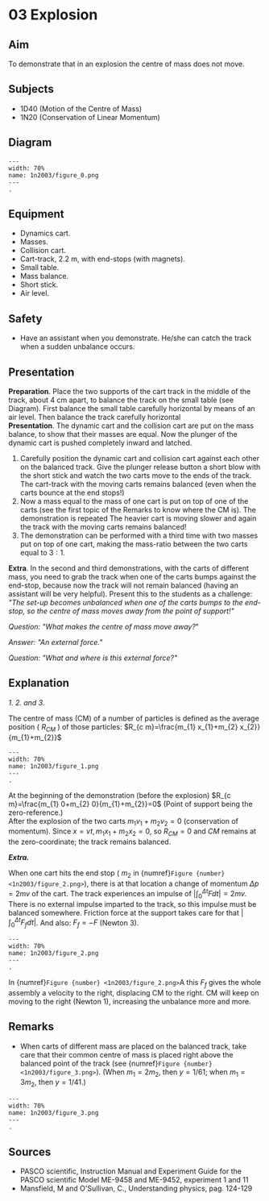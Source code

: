 # 03 Explosion 
    
## Aim   
 To demonstrate that in an explosion the centre of mass does not move.    
  
## Subjects   
* 1D40 (Motion of the Centre of Mass)
* 1N20 (Conservation of Linear Momentum)   

## Diagram
   
```{figure} figures/figure_0.png  
---  
width: 70%  
name: 1n2003/figure_0.png  
---  
. 
```
     
  
## Equipment   
 *  Dynamics cart. 
 *  Masses. 
 *  Collision cart. 
 *  Cart-track, $2.2 \mathrm{~m}$, with end-stops (with magnets).  
 *  Small table. 
 *  Mass balance. 
 *  Short stick. 
 *  Air level.   
  
## Safety   
 
 *  Have an assistant when you demonstrate. He/she can catch the track when a sudden unbalance occurs.
     
  
## Presentation   
**Preparation**. Place the two supports of the cart track in the middle of the track, about $4 \mathrm{~cm}$ apart, to balance the track on the small table (see Diagram). First balance the small table carefully horizontal by means of an air level. Then balance the track carefully horizontal    
**Presentation**. The dynamic cart and the collision cart are put on the mass balance, to show that their masses are equal. Now the plunger of the dynamic cart is pushed completely inward and latched.

1. Carefully position the dynamic cart and collision cart against each other on the balanced track. Give the plunger release button a short blow with the short stick and watch the two carts move to the ends of the track. The cart-track with the moving carts remains balanced (even when the carts bounce at the end stops!)
2. Now a mass equal to the mass of one cart is put on top of one of the carts (see the first topic of the Remarks to know where the CM is). The demonstration is repeated The heavier cart is moving slower and again the track with the moving carts remains balanced!
3. The demonstration can be performed with a third time with two masses put on top of one cart, making the mass-ratio between the two carts equal to $3: 1$.

**Extra**. In the second and third demonstrations, with the carts of different mass, you need to grab the track when one of the carts bumps against the end-stop, because now the track will not remain balanced (having an assistant will be very helpful). Present this to the students as a challenge: *"The set-up becomes unbalanced when one of the carts bumps to the end-stop, so the centre of mass moves away from the point of support!"*

*Question: "What makes the centre of mass move away?*"

*Answer: "An external force."*

*Question: "What and where is this external force?"*
  
## Explanation   
*1. 2. and 3.*

The centre of mass (CM) of a number of particles is defined as the average position ( $R_{C M}$ ) of those particles: $R_{c m}=\frac{m_{1} x_{1}+m_{2} x_{2}}{m_{1}+m_{2}}$  

```{figure} figures/figure_1.png  
---  
width: 70%  
name: 1n2003/figure_1.png  
---  
. 
```

At the beginning of the demonstration (before the explosion) $R_{c m}=\frac{m_{1} 0+m_{2} 0}{m_{1}+m_{2}}=0$ (Point of support being the zero-reference.)     
After the explosion of the two carts $m_{1} v_{1}+m_{2} v_{2}=0$ (conservation of momentum). Since $x=v t, m_{1} x_{1}+m_{2} x_{2}=0$, so $R_{C M}=0$ and $C M$ remains at the zero-coordinate; the track remains balanced.

***Extra.*** 

When one cart hits the end stop ( $m_{2}$ in {numref}`Figure {number} <1n2003/figure_2.png>`), there is at that location a change of momentum $\Delta p=2 m v$ of the cart. The track experiences an impulse of $\left|\int_{0}^{\Delta t} F d t\right|=2 m v$. There is no external impulse imparted to the track, so this impulse must be balanced somewhere. Friction force at the support takes care for that $\left|\int_{0}^{\Delta t} F_{f} d t\right|$. And also: $F_{f}=-F$ (Newton 3).

```{figure} figures/figure_2.png  
---  
width: 70%  
name: 1n2003/figure_2.png  
---  
. 
```

In {numref}`Figure {number} <1n2003/figure_2.png>`A this $F_{f}$ gives the whole assembly a velocity to the right, displacing $\mathrm{CM}$ to the right. $\mathrm{CM}$ will keep on moving to the right (Newton 1), increasing the unbalance more and more.   
  
## Remarks   
- When carts of different mass are placed on the balanced track, take care that their common centre of mass is placed right above the balanced point of the track (see {numref}`Figure {number} <1n2003/figure_3.png>`). (When $m_{1}=2 m_{2}$, then $y=1 / 61$; when $m_{1}=3 m_{2}$, then $y=1 / 41$.)

```{figure} figures/figure_3.png  
---  
width: 70%  
name: 1n2003/figure_3.png  
---  
.
```

## Sources
 *  PASCO scientific, Instruction Manual and Experiment Guide for the PASCO scientific Model ME-9458 and ME-9452, experiment 1 and 11 
 *  Mansfield, M and O'Sullivan, C., Understanding physics, pag. 124-129
  